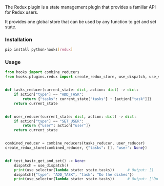 The Redux plugin is a state management plugin that provides a familiar API for Redux users.

It provides one global store that can be used by any function to get and set state.

### Installation

```bash
pip install python-hooks[redux]
```

### Usage

```python
from hooks import combine_reducers
from hooks.plugins.redux import create_redux_store, use_dispatch, use_selector


def tasks_reducer(current_state: dict, action: dict) -> dict:
    if action["type"] == "ADD_TASK":
        return {"tasks": current_state["tasks"] + [action["task"]]}
    return current_state


def user_reducer(current_state: dict, action: dict) -> dict:
    if action["type"] == "SET_USER":
        return {"user": action["user"]}
    return current_state


combined_reducer = combine_reducers(tasks_reducer, user_reducer)
create_redux_store(combined_reducer, {"tasks": [], "user": None})


def test_basic_get_and_set() -> None:
    dispatch = use_dispatch()
    print(use_selector(lambda state: state.tasks))      # Output: []
    dispatch({"type": "ADD_TASK", "task": "Do the dishes"})
    print(use_selector(lambda state: state.tasks))      # Output: ["Do the dishes"]
```
